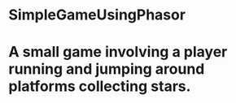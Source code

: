 # SimpleGameUsingPhasor
# A small game involving a player running and jumping around platforms collecting stars.
